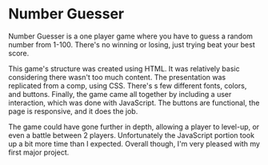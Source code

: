 # Number Guesser #

Number Guesser is a one player game where you have to guess a random number from 1-100. There's no winning or losing, just trying beat your best score.

This game's structure was created using HTML. It was relatively basic considering there wasn't too much content. The presentation was replicated from a comp, using CSS. There's s few different fonts, colors, and buttons. Finally, the game came all together by including a user interaction, which was done with JavaScript. The buttons are functional, the page is responsive, and it does the job.

The game could have gone further in depth, allowing a player to level-up, or even a battle between 2 players. Unfortunately the JavaScript portion took up a bit more time than I expected. Overall though, I'm very pleased with my first major project.
